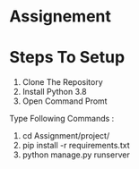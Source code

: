# Assignement
<h1>Steps To Setup</h1>
<ol>
  <li>Clone The Repository</li>
  <li>Install Python 3.8</li>
  <li>Open Command Promt</li>
</ol>
Type Following Commands :
<ol>
  <li>cd Assignment/project/</li>
  <li>pip install -r requirements.txt</li>
  <li>python manage.py runserver</li>
</ol>

